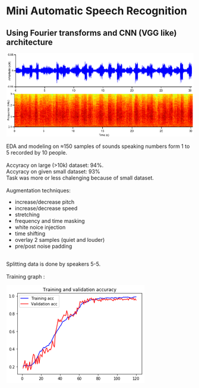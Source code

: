 # Mini Automatic Speech Recognition 
## Using Fourier transforms and CNN (VGG like) architecture

![ ](https://github.com/zvikiNozadze/MASR/blob/master/imgs/number_spectogram.png)

EDA and modeling on ≈150 samples of sounds speaking numbers form 1 to 5 recorded by 10 people.
<br>
<br>Accyracy on large (>10k) dataset: 94%. 
<br>Accyracy on given small  dataset: 93% 
<br>
Task was more or less chalenging because of small dataset.  
<br>
Augmentation techniques:
*   increase/decrease pitch
*   increase/decrease speed
*   stretching
*   frequency and time masking
*   white noice injection
*   time shifting
*   overlay 2 samples (quiet and louder)
*   pre/post noise padding  
<br>
Splitting data is done by speakers 5-5.
<br>
<br>
Training graph :
<br>

![ ]( https://github.com/zvikiNozadze/MASR/blob/master/imgs/acc_graph.png)
